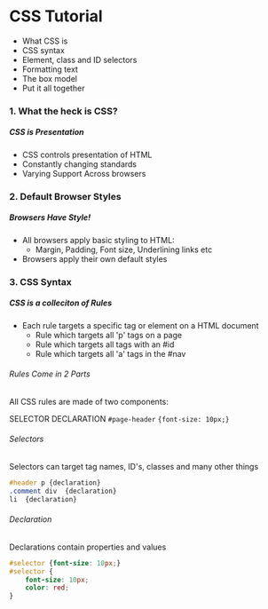 # CSS Tutorial

- What CSS is
- CSS syntax
- Element, class and ID selectors
- Formatting text
- The box model
- Put it all together

### 1. What the heck is CSS?

##### CSS is Presentation

- CSS controls presentation of HTML
- Constantly changing standards
- Varying Support Across browsers

### 2. Default Browser Styles

##### Browsers Have Style!

- All browsers apply basic styling to HTML: 
    - Margin, Padding, Font size, Underlining links etc
- Browsers apply their own default styles

### 3. CSS Syntax

##### CSS is a colleciton of Rules

- Each rule targets a specific tag or element on a HTML document
    - Rule which targets all 'p' tags on a page
    - Rule which targets all tags with an #id
    - Rule which targets all 'a' tags in the #nav

###### Rules Come in 2 Parts

All CSS rules are made of two components:

SELECTOR        DECLARATION
`#page-header`  `{font-size: 10px;}`

###### Selectors

Selectors can target tag names, ID's, classes and many other things

```css
#header p {declaration}
.comment div  {declaration}
li  {declaration}
```

###### Declaration

Declarations contain properties and values

```css
#selector {font-size: 10px;}
#selector {
    font-size: 10px;
    color: red;
}
```
